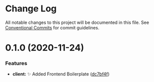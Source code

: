 # Change Log

All notable changes to this project will be documented in this file.
See [Conventional Commits](https://conventionalcommits.org) for commit guidelines.

# 0.1.0 (2020-11-24)


### Features

* **client:** :sparkles: Added Frontend Boilerplate ([dc7bf4f](https://github.com/Sparklytical/Fullstack-Boilerplate/commit/dc7bf4fbaae274213fd9a5502f8e7a6aa567edb9))
